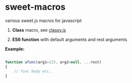 sweet-macros
============

various sweet.js macros for javascript

1. **Class** macro, see [classy.js](https://github.com/foo123/classy.js) 


2. **ES6 function** with default arguments and rest arguments

**Example:**

```javascript

function afunc(arg1=123, arg2=null, ...rest)
{
    // func body etc..
}

```
